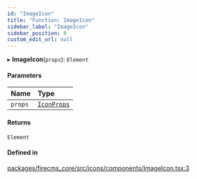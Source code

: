 ```yaml
---
id: "ImageIcon"
title: "Function: ImageIcon"
sidebar_label: "ImageIcon"
sidebar_position: 0
custom_edit_url: null
---
```


▸ **ImageIcon**(`props`): `Element`

#### Parameters

| Name | Type |
| :------ | :------ |
| `props` | [`IconProps`](../types/IconProps.md) |

#### Returns

`Element`

#### Defined in

[packages/firecms_core/src/icons/components/ImageIcon.tsx:3](https://github.com/FireCMSco/firecms/blob/d45f3739/packages/firecms_core/src/icons/components/ImageIcon.tsx#L3)
